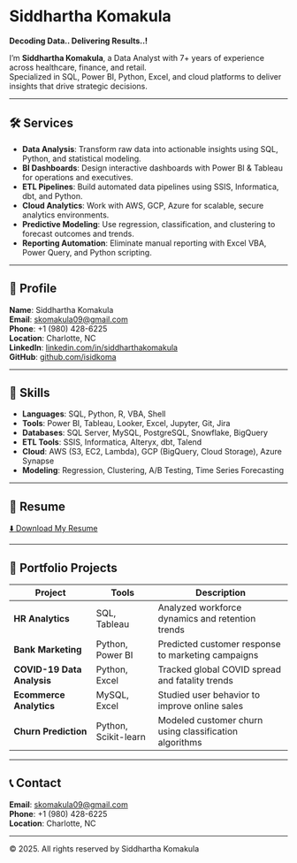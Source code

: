# Siddhartha Komakula

**Decoding Data.. Delivering Results..!**

I’m **Siddhartha Komakula**, a Data Analyst with 7+ years of experience across healthcare, finance, and retail.  
Specialized in SQL, Power BI, Python, Excel, and cloud platforms to deliver insights that drive strategic decisions.

---

## 🛠 Services

- **Data Analysis**: Transform raw data into actionable insights using SQL, Python, and statistical modeling.
- **BI Dashboards**: Design interactive dashboards with Power BI & Tableau for operations and executives.
- **ETL Pipelines**: Build automated data pipelines using SSIS, Informatica, dbt, and Python.
- **Cloud Analytics**: Work with AWS, GCP, Azure for scalable, secure analytics environments.
- **Predictive Modeling**: Use regression, classification, and clustering to forecast outcomes and trends.
- **Reporting Automation**: Eliminate manual reporting with Excel VBA, Power Query, and Python scripting.

---

## 👤 Profile

**Name**: Siddhartha Komakula  
**Email**: skomakula09@gmail.com  
**Phone**: +1 (980) 428-6225  
**Location**: Charlotte, NC  
**LinkedIn**: [linkedin.com/in/siddharthakomakula](https://linkedin.com/in/siddharthakomakula)  
**GitHub**: [github.com/isidkoma](https://github.com/isidkoma)  

---

## 🧠 Skills

- **Languages**: SQL, Python, R, VBA, Shell
- **Tools**: Power BI, Tableau, Looker, Excel, Jupyter, Git, Jira
- **Databases**: SQL Server, MySQL, PostgreSQL, Snowflake, BigQuery
- **ETL Tools**: SSIS, Informatica, Alteryx, dbt, Talend
- **Cloud**: AWS (S3, EC2, Lambda), GCP (BigQuery, Cloud Storage), Azure Synapse
- **Modeling**: Regression, Clustering, A/B Testing, Time Series Forecasting

---

## 📄 Resume

[⬇️ Download My Resume](assets/Siddhartha_Komakula_Resume.docx)

---

## 💼 Portfolio Projects

| Project | Tools | Description |
|--------|-------|-------------|
| **HR Analytics** | SQL, Tableau | Analyzed workforce dynamics and retention trends |
| **Bank Marketing** | Python, Power BI | Predicted customer response to marketing campaigns |
| **COVID-19 Data Analysis** | Python, Excel | Tracked global COVID spread and fatality trends |
| **Ecommerce Analytics** | MySQL, Excel | Studied user behavior to improve online sales |
| **Churn Prediction** | Python, Scikit-learn | Modeled customer churn using classification algorithms |

---

## 📞 Contact

**Email**: skomakula09@gmail.com  
**Phone**: +1 (980) 428-6225  
**Location**: Charlotte, NC

---

© 2025. All rights reserved by Siddhartha Komakula

